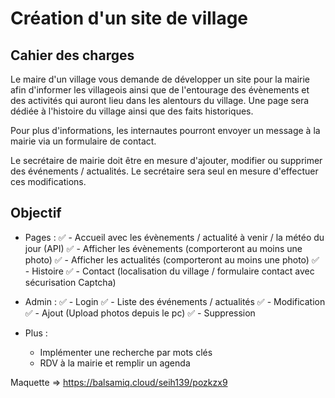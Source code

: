 # Création d'un site de village

## Cahier des charges

Le maire d'un village vous demande de développer un site pour la mairie afin d'informer les villageois ainsi que de l'entourage des évènements et des activités qui auront lieu dans les alentours du village. Une page sera dédiée à l'histoire du village ainsi que des faits historiques.

Pour plus d'informations, les internautes pourront envoyer un message à la mairie via un formulaire de contact.

Le secrétaire de mairie doit être en mesure d'ajouter, modifier ou supprimer des événements / actualités. Le secrétaire sera seul en mesure d'effectuer ces modifications.

## Objectif 

- Pages : 
   :white_check_mark: - Accueil avec les évènements / actualité à venir / la météo du jour (API)
   :white_check_mark: - Afficher les évènements (comporteront au moins une photo)
   :white_check_mark: - Afficher les actualités (comporteront au moins une photo)
   :white_check_mark: - Histoire
   :white_check_mark: - Contact (localisation du village / formulaire contact avec sécurisation Captcha)

- Admin :
   :white_check_mark: - Login 
   :white_check_mark: - Liste des événements / actualités
   :white_check_mark: - Modification 
   :white_check_mark: - Ajout (Upload photos depuis le pc)
   :white_check_mark: - Suppression

- Plus : 
    - Implémenter une recherche par mots clés
    - RDV à la mairie et remplir un agenda

Maquette => https://balsamiq.cloud/seih139/pozkzx9